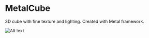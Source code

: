 # MetalCube

3D cube with fine texture and lighting. Created with Metal framework.

![Alt text](cube.gif) <br />
